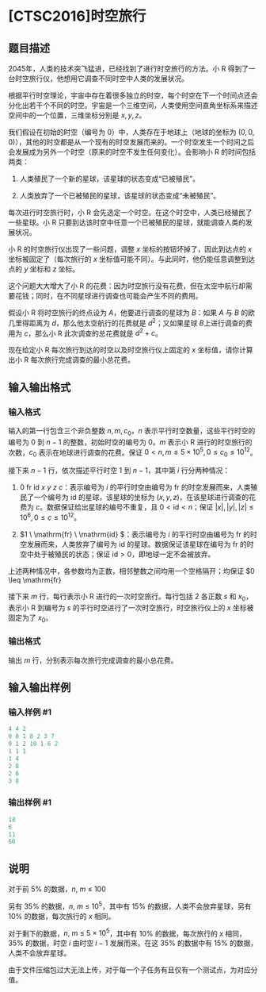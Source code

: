 # [CTSC2016]时空旅行

## 题目描述

2045年，人类的技术突飞猛进，已经找到了进行时空旅行的方法。小 R 得到了一台时空旅行仪，他想用它调查不同时空中人类的发展状况。

根据平行时空理论，宇宙中存在着很多独立的时空，每个时空在下一个时间点还会分化出若干个不同的时空。宇宙是一个三维空间，人类使用空间直角坐标系来描述空间中的一个位置，三维坐标分别是 $x,y,z$。

我们假设在初始的时空（编号为 $0$）中，人类存在于地球上（地球的坐标为 $(0,0,0)$），其他的时空都是从一个现有的时空发展而来的。一个时空发生一个时间之后会发展成为另外一个时空（原来的时空不发生任何变化）。会影响小 R 的时间包括两类：

1. 人类殖民了一个新的星球，该星球的状态变成“已被殖民”。

2. 人类放弃了一个已被殖民的星球，该星球的状态变成“未被殖民”。

每次进行时空旅行时，小 R 会先选定一个时空。在这个时空中，人类已经殖民了一些星球。小 R 只要到达该时空中任意一个已被殖民的星球，就能调查人类的发展状况。

小 R 的时空旅行仪出现了一些问题，调整 $x$ 坐标的按钮坏掉了，因此到达点的 $x$ 坐标被固定了（每次旅行的 $x$ 坐标值可能不同）。与此同时，他仍能任意调整到达点的 $y$ 坐标和 $z$ 坐标。

这个问题大大增大了小 R 的花费：因为时空旅行没有花费，但在太空中航行却需要花钱；同时，在不同星球进行调查也可能会产生不同的费用。

假设小 R 将时空旅行的终点设为 $A$，他要进行调查的星球为 $B$：如果 $A$ 与 $B$ 的欧几里得距离为 $d$，那么他太空航行的花费就是 $d^2$；又如果星球 $B$上进行调查的费用为 $c$，那么小 R 此次调查的总花费就是 $d^2+c$。

现在给定小 R 每次旅行到达的时空以及时空旅行仪上固定的 $x$ 坐标值，请你计算出小 R 每次旅行完成调查的最小总花费。

## 输入输出格式

### 输入格式

输入的第一行包含三个非负整数 $n,m,c_0$，$n$ 表示平行时空数量，这些平行时空的编号为 $0$ 到 $n-1$ 的整数，初始时空的编号为 $0$。$m$ 表示小 R 进行的时空旅行的次数，$c_0$ 表示在地球进行调查的花费。保证 $0< n,m \leq 5 \times 10^5, 0 \leq c_0 \leq 10^{12}$。

接下来 $n-1$ 行，依次描述平行时空 $1$ 到 $n-1$，其中第 $i$ 行分两种情况：

1. $0 \ \mathrm{fr} \ \mathrm{id} \ x \ y \ z \ c$：表示编号为 $i$ 的平行时空由编号为 $\mathrm{fr}$ 的时空发展而来，人类殖民了一个编号为 $\mathrm{id}$ 的星球，该星球的坐标为 $(x,y,z)$，在该星球进行调查的花费为 $c$。数据保证给出星球的编号不重复，且 $0< \mathrm{id} < n$；保证 $|x|,|y|,|z| \leq 10^6, 0 \leq c \leq 10^{12}$。

2. $1 \ \mathrm{fr} \ \mathrm{id} $：表示编号为 $i$ 的平行时空由编号为 $\mathrm{fr}$ 的时空发展而来，人类放弃了编号为 $\mathrm{id}$ 的星球。数据保证该星球在编号为 $\mathrm{fr}$ 的时空中处于被殖民的状态；保证 $\mathrm{id} > 0$，即地球一定不会被放弃。

上述两种情况中，各参数均为正数，相邻整数之间均用一个空格隔开；均保证 $0 \leq \mathrm{fr} 

接下来 $m$ 行，每行表示小 R 进行的一次时空旅行。每行包括 2 各正数 $s$ 和 $x_0$，表示小 R 到编号为 $s$ 的平行时空进行了一次时空旅行，时空旅行仪上的 $x$ 坐标被固定为了 $x_0$。

### 输出格式

输出 $m$ 行，分别表示每次旅行完成调查的最小总花费。

## 输入输出样例

### 输入样例 #1

```cpp
4 4 2
0 0 1 8 2 3 7
0 1 2 10 1 6 2
1 1 1
1 4
2 8
2 6
3 8
```


### 输出样例 #1

```cpp
18
6
11
66
```


## 说明

对于前 $5\%$ 的数据，$n,~m~\leq~100$

另有 $35\%$ 的数据，$n,~m~\leq~10^5$，其中有 $15\%$ 的数据，人类不会放弃星球，另有 $10\%$ 的数据，每次旅行的 $x$ 相同。

对于剩下的数据，$n,~m~\leq~5~\times~10^5$，其中有 $10\%$ 的数据，每次旅行的 $x$ 相同，$35\%$ 的数据，时空 $i$ 由时空 $i - 1$ 发展而来。在这 $35\%$ 的数据中有 $15\%$ 的数据，人类不会放弃星球。

由于文件压缩包过大无法上传，对于每一个子任务有且仅有一个测试点，为对应分值。

